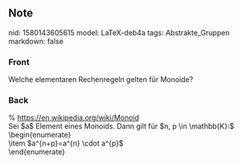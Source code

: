 ## Note
nid: 1580143605615
model: LaTeX-deb4a
tags: Abstrakte_Gruppen
markdown: false

### Front
Welche elementaren Rechenregeln gelten für Monoide?

### Back
<div>% <a href="https://en.wikipedia.org/wiki/Monoid" style="background-color: rgb(255, 255, 255);">https://en.wikipedia.org/wiki/Monoid</a>
</div><div>
</div><div>Sei $a$ Element eines Monoids. Dann gilt für $n, p \in \mathbb{K}:$ </div>\begin{enumerate}<div>\item $a^{n+p}=a^{n} \cdot a^{p}$</div><div>\end{enumerate}</div>
